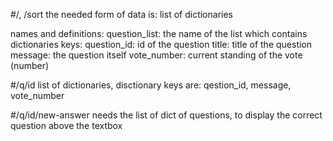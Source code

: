 #/, /sort
the needed form of data is: list of dictionaries

names and definitions:
question_list: the name of the list which contains dictionaries
    keys:
    question_id: id of the question
    title: title of the question
    message: the question itself
    vote_number: current standing of the vote (number)

#/q/id
list of dictionaries, disctionary keys are: qestion_id, message, vote_number

#/q/id/new-answer
needs the list of dict of questions, to display the correct question above the textbox